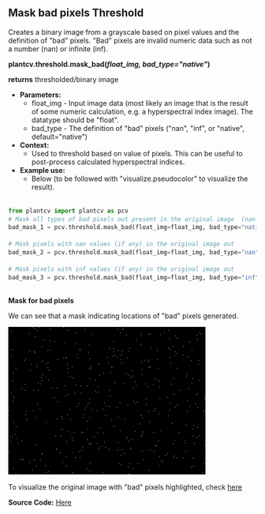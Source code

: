 ## Mask bad pixels Threshold

Creates a binary image from a grayscale based on pixel values and the definition of "bad" pixels.
"Bad" pixels are invalid numeric data such as not a number (nan) or infinite (inf).

**plantcv.threshold.mask_bad(*float_img, bad_type="native"*)**

**returns** thresholded/binary image

- **Parameters:**
    - float_img - Input image data (most likely an image that is the result of some numeric calculation, e.g. a hyperspectral index image). The datatype should be "float".
    - bad_type  - The definition of "bad" pixels ("nan", "inf", or "native", default="native")
- **Context:**
    - Used to threshold based on value of pixels. This can be useful to post-process calculated hyperspectral indices.  
- **Example use:**
    - Below (to be followed with "visualize.pseudocolor" to visualize the result). 

```python

from plantcv import plantcv as pcv
# Mask all types of bad pixels out present in the original image  (nan and inf)
bad_mask_1 = pcv.threshold.mask_bad(float_img=float_img, bad_type="native")

# Mask pixels with nan values (if any) in the original image out
bad_mask_2 = pcv.threshold.mask_bad(float_img=float_img, bad_type="nan")

# Mask pixels with inf values (if any) in the original image out
bad_mask_3 = pcv.threshold.mask_bad(float_img=float_img, bad_type="inf")
                                    
```

**Mask for bad pixels**

We can see that a mask indicating locations of "bad" pixels generated. 

![Screenshot](img/documentation_images/mask_bad_threshold/bad_mask_both.png)

To visualize the original image with "bad" pixels highlighted, check [here](https://github.com/danforthcenter/plantcv/blob/master/docs/visualize_pseudocolor.md)

**Source Code:** [Here](https://github.com/danforthcenter/plantcv/blob/master/plantcv/plantcv/threshold/threshold_methods.py)
